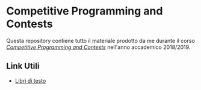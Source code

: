 # Competitive Programming and Contests
Questa repository contiene tutto il materiale prodotto da me durante il corso [*Competitive Programming and Contests*](https://github.com/rossanoventurini/CompetitiveProgramming) nell'anno accademico 2018/2019.

## Link Utili
* [Libri di testo](https://uz.sns.it/~arna/didattica/CompetitiveProgrammingandContest/books/)
